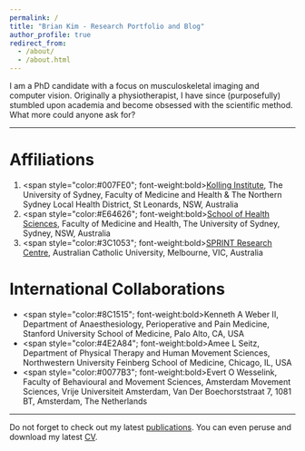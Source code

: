 ```yaml
---
permalink: /
title: "Brian Kim - Research Portfolio and Blog"
author_profile: true
redirect_from: 
  - /about/
  - /about.html
---
```


I am a PhD candidate with a focus on musculoskeletal imaging and computer vision. Originally a physiotherapist, I have since (purposefully) stumbled upon academia and become obsessed with the scientific method. What more could anyone ask for?

------
# Affiliations
1. <span style="color:#007FE0"; font-weight:bold>[Kolling Institute](https://kollinginstitute.org.au)</span>, The University of Sydney, Faculty of Medicine and Health & The Northern Sydney Local Health District, St Leonards, NSW, Australia
2. <span style="color:#E64626"; font-weight:bold>[School of Health Sciences](https://www.sydney.edu.au/medicine-health/schools/sydney-school-of-health-sciences.html)</span>, Faculty of Medicine and Health, The University of Sydney, Sydney, NSW, Australia
3. <span style="color:#3C1053"; font-weight:bold>[SPRINT Research Centre](https://www.acu.edu.au/research-and-enterprise/our-research-institutes/sprint-research-centre)</span>, Australian Catholic University, Melbourne, VIC, Australia

# International Collaborations
* <span style="color:#8C1515"; font-weight:bold>Kenneth A Weber II</span>, Department of Anaesthesiology, Perioperative and Pain Medicine, Stanford University School of Medicine, Palo Alto, CA, USA
* <span style="color:#4E2A84"; font-weight:bold>Amee L Seitz</span>, Department of Physical Therapy and Human Movement Sciences, Northwestern University Feinberg School of Medicine, Chicago, IL, USA
* <span style="color:#0077B3"; font-weight:bold>Evert O Wesselink</span>, Faculty of Behavioural and Movement Sciences, Amsterdam Movement Sciences, Vrije Universiteit Amsterdam, Van Der Boechorststraat 7, 1081 BT, Amsterdam, The Netherlands

------
Do not forget to check out my latest [publications](https://scholar.google.com/citations?user=IhFfD0AAAAAJ&hl=en). You can even peruse and download my latest [CV](/files/cv-latest.pdf).
